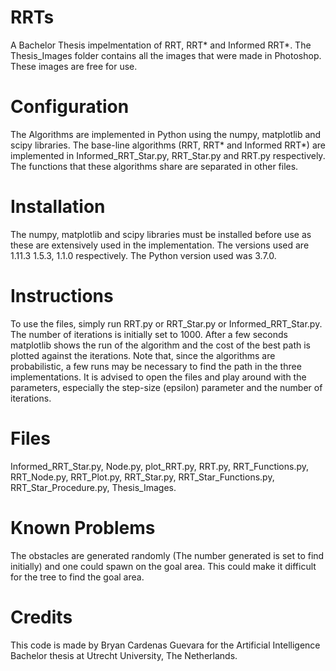 # RRTs
A Bachelor Thesis impelmentation of RRT, RRT* and Informed RRT*. The Thesis_Images folder contains all the images that were made in Photoshop. These images are free for use.
# Configuration
The Algorithms are implemented in Python using the numpy, matplotlib and scipy libraries. The base-line algorithms (RRT, RRT* and Informed RRT*) are implemented in Informed_RRT_Star.py, RRT_Star.py and RRT.py respectively. The functions that these algorithms share are separated in other files.

# Installation
The numpy, matplotlib and scipy libraries must be installed before use as these are extensively used
in the implementation. The versions used are 1.11.3 1.5.3, 1.1.0 respectively. The Python version used was 3.7.0.

# Instructions
To use the files, simply run RRT.py or RRT_Star.py or Informed_RRT_Star.py. The number of iterations is initially set to 1000. After a few seconds matplotlib shows the run of the algorithm and the cost of the best path is plotted against the iterations. Note that, since the algorithms are probabilistic, a few runs may be necessary to find the path in the three implementations. It is advised to open the files and play around with the parameters, especially the step-size (epsilon) parameter and the number of iterations.

# Files
Informed_RRT_Star.py,
Node.py,
plot_RRT.py,
RRT.py,
RRT_Functions.py,
RRT_Node.py,
RRT_Plot.py,
RRT_Star.py,
RRT_Star_Functions.py,
RRT_Star_Procedure.py,
Thesis_Images.

# Known Problems
The obstacles are generated randomly (The number generated is set to find initially) and one could spawn on the goal area. This could make it difficult for the tree to find the goal area. 

# Credits
This code is made by Bryan Cardenas Guevara for the Artificial Intelligence Bachelor thesis at Utrecht University, The Netherlands. 
